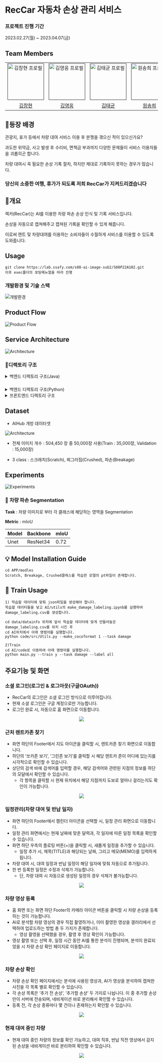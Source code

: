 # RecCar 자동차 손상 관리 서비스

### 프로젝트 진행 기간

2023.02.27(월) ~ 2023.04.07(금)

## Team Members

<div align="left">
  <table>
    <tr>
        <td align="center">
        <a href="">
          <img src="./assets/ch.PNG" alt="김창현 프로필" width=120 height=120 />
        </a>
      </td>
      <td align="center">
        <a href="">
          <img src="./assets/hero.jpg" alt="김영웅 프로필" width=120 height=120 />
        </a>
      </td>
      <td align="center">
        <a href="">
          <img src="./assets/tk.jpg" alt="김태균 프로필" width=120 height=120 />
        </a>
      </td>
      <td align="center">
        <a href="">
          <img src="./assets/sh.png" alt="원송희 프로필" width=120 height=120 />
        </a>
      </td>
      <td align="center">
        <a href="">
          <img src="./assets/dh.jpg" alt="임두현 프로필" width=120 height=120 />
        </a>
      </td>
      <td align="center">
        <a href="">
          <img src="./assets/jy.jpg" alt="임주연 프로필" width=120 height=120 />
        </a>
      </td>
    </tr>
    <tr>
      <td align="center">
        <a href="https://github.com/variety82/">
          김창현
        </a>
      </td>
      <td align="center">
        <a href="https://github.com/Woong1201">
          김영웅
        </a>
      </td>
      <td align="center">
        <a href="https://github.com/TannyKim">
          김태균
        </a>
      </td>
      <td align="center">
        <a href="https://github.com/songheewon">
          원송희
        </a>
      </td>
      <td align="center">
        <a href="https://github.com/ldhldh07">
          임두현
        </a>
      </td>
        <td align="center">
        <a href="">
          임주연
        </a>
      </td>
    </tr>
  </table>
</div>

## 🚦등장 배경

관광지, 휴가 등에서 차량 대여 서비스 이용 후 분쟁을 겪으신 적이 있으신가요?

과도한 위약금, 사고 발생 후 수리비, 면책금 부과까지 다양한 문제들이 서비스 이용자들을 괴롭히곤 합니다.

차량 대여시 꼭 필요한 손상 기록 절차, 하지만 제대로 기록하지 못하는 경우가 많습니다.

### 당신의 소중한 여행, 휴가가 되도록 저희 RecCar가 지켜드리겠습니다

## 💭개요

렉카(RecCar)는 AI를 이용한 차량 파손 손상 인식 및 기록 서비스입니다.

손상을 자동으로 캡쳐해주고 캡쳐된 기록을 확인할 수 있게 해줍니다.

이로써 렌트 및 차량대여를 이용하는 소비자들이 수월하게 서비스를 이용할 수 있도록 도와줍니다.

## Usage

```
git clone https://lab.ssafy.com/s08-ai-image-sub2/S08P22A102.git
이후 exec폴더의 포팅메뉴얼을 따라 진행
```

### 개발환경 및 기술 스택

![개발환경](./assets/stack.png)

## Product Flow

![Product Flow](./assets/Flowchart.png)

## Service Architecture

![Architecture](./assets/Architecture.png)

### 📂디렉토리 구조

<details>
  <summary>
  백엔드 디렉토리 구조(Java)
  </summary>

    ├─main
    │  ├─java
    │  │  └─com
    │  │      └─heros
    │  │          ├─api
    │  │          │  ├─calendar
    │  │          │  │  ├─controller
    │  │          │  │  ├─dto
    │  │          │  │  │  ├─request
    │  │          │  │  │  └─response
    │  │          │  │  ├─entity
    │  │          │  │  ├─repository
    │  │          │  │  └─service
    │  │          │  ├─car
    │  │          │  │  ├─controller
    │  │          │  │  ├─dto
    │  │          │  │  │  ├─request
    │  │          │  │  │  └─response
    │  │          │  │  ├─entity
    │  │          │  │  ├─repository
    │  │          │  │  └─service
    │  │          │  ├─detectionInfo
    │  │          │  │  ├─controller
    │  │          │  │  ├─dto
    │  │          │  │  │  ├─request
    │  │          │  │  │  └─response
    │  │          │  │  ├─entity
    │  │          │  │  ├─repository
    │  │          │  │  └─service
    │  │          │  ├─example
    │  │          │  │  ├─controller
    │  │          │  │  └─model
    │  │          │  └─user
    │  │          │      ├─controller
    │  │          │      ├─dto
    │  │          │      │  ├─request
    │  │          │      │  └─response
    │  │          │      ├─entity
    │  │          │      ├─repository
    │  │          │      └─service
    │  │          ├─common
    │  │          ├─config
    │  │          └─exception
    │  │              └─customException
    │  └─resources

 </details>

###

<details>
  <summary>
  백엔드 디렉토리 구조(Python)
  </summary>

    ├─dataset
    │  ├─images
    │  ├─output_images
    │  └─video
    ├─images
    ├─models
    ├─service
    ├─src
    ├─app.py
    ├─inference.py
    ├─requirements.txt
    └─Utils

 </details>

<details>
  <summary>
  프론트엔드 디렉토리 구조
  </summary>

    ├─assets
    │  ├─car_video
    │  ├─fonts
    │  └─images
    │      ├─car_damage_img
    │      └─loading_img
    ├─provider
    │  └─car_damage_info_provider
    ├─screens
    │  ├─after_check_damage_screen
    │  ├─after_recording_screen
    │  ├─before_recording_screen
    │  ├─calendar_screen
    │  ├─check_car_damage_screen
    │  ├─check_video_screen
    │  ├─detail
    │  ├─home
    │  ├─login_screen
    │  ├─map_screen
    │  ├─my_page
    │  ├─register
    │  ├─splash_screen
    │  └─video_recording_screen
    ├─services
    ├─utils
    └─widgets
        ├─check_car_damage
        ├─common
        ├─detail
        ├─main_page
        ├─my_page
        └─register

 </details>

## Dataset

- AIHub 개방 데이터셋

![Architecture](./assets/dataset.PNG)

- 전체 이미지 개수 : 504,450 장 중 50,000장 사용(Train : 35,000장, Validation : 15,000장)

- 3 class : 스크래치(Scratch), 찌그러짐(Crushed), 파손(Breakage)

## Experiments

![Experiments](./assets/experiments.png)

### 🚗 **차량 파손 Segmentation**

**Task** : 차량 이미지로 부터 각 클래스에 해당하는 영역을 Segmentation

**Metric** : mIoU

| Model | Backbone | mIoU |
| ----- | -------- | ---- |
| Unet  | ResNet34 | 0.72 |

## 💡 Model Installation Guide

```
cd APP/modles
Scratch, Breakage, Crushed클래스를 학습한 모델의 pt파일이 존재합니다.
```

## 📓 Train Usage

```
1) 학습할 데이터에 맞춰 json파일을 생성해야 합니다.
학습할 데이터들을 넣고 AI/utils의 make_damage_labeling.ipynb를 실행하여 damage_labeling.csv를 생성합니다.

cd data/datainfo 위치에 앞서 학습할 데이터에 맞게 만들어놓은 damage_labeling.csv를 위치 시킨 후
cd AI위치에서 아래 명령어를 실행합니다.
python code/src/Utils.py --make_cocoformat 1 --task damage

2)Train
cd AI/code로 이동하여 아래 명령어를 실행합니다.
python main.py --train y --task damage --label all
```

## 주요기능 및 화면



### 소셜 로그인(로그인 & 로그아웃(구글OAuth))

- RecCar의 로그인은 소셜 로그인 방식으로 이루어집니다.
- 현재 소셜 로그인은 구글 계정으로만 가능합니다.
- 로그인 완료 시, 자동으로 홈 화면으로 이동합니다.

<p align="center"><img src="./assets/login.gif"></p>

### 근처 렌트카존 찾기

- 화면 하단의 Footer에서 지도 아이콘을 클릭할 시, 렌트카존 찾기 화면으로 이동합니다.
- 하단의 ‘쏘카존 보기’, ‘그린존 보기’를 클릭할 시 해당 렌트카 존이 어디에 있는지를 시각적으로 확인할 수 있습니다.
- 상단의 검색 바에 검색어를 입력할 경우, 해당 검색어와 관련된 지점의 정보를 하단의 모달에서 확인할 수 있습니다.
  - 각 항목을 클릭할 시 현재 위치에서 해당 지점까지 도보로 얼마나 걸리는지도 확인이 가능합니다.

<p align="center"><img src="./assets/map.gif"></p>


### 일정관리(차량 대여 및 반납 일자)

- 화면 하단의 Footer에서 캘린더 아이콘을 선택할 시, 일정 관리 화면으로 이동합니다.
- 일정 관리 화면에서는 현재 날짜에 맞춘 달력과, 각 일자에 따른 일정 목록을 확인할 수 있습니다.
- 화면 하단 우측의 플로팅 버튼(+)을 클릭할 시, 새롭게 일정을 추가할 수 있습니다.
  - 일정 추가 시, 제목(TITLE)과 해당되는 날짜, 그리고 메모(MEMO)를 입력하게 됩니다.
- 차량 대여 시, 대여 일정과 반납 일정이 해당 일자에 맞춰 자동으로 추가됩니다.
- 한 번 등록한 일정은 수정과 삭제가 가능합니다.
  - 단, 차량 대여 시 자동으로 생성된 일정의 경우 삭제가 불가능합니다.

<p align="center"><img src="./assets/calander.gif"></p>

### 차량 영상 등록

- 홈 화면 또는 화면 하단 Footer의 카메라 아이콘 버튼을 클릭할 시 차량 손상을 등록하는 것이 가능합니다.
- AI로 분석할 차량 영상의 경우 직접 촬영하거나, 이미 촬영한 영상을 갤러리에서 선택하여 업로드하는 방법 총 두 가지가 존재합니다.
  - 영상 촬영을 선택했을 경우, 촬영 후 영상 확인이 가능합니다.
- 영상 촬영 또는 선택 후, 일정 시간 동안 AI를 통한 분석이 진행되며, 분석이 완료되었을 시 차량 손상 확인 페이지로 이동합니다.


<p align="center"><img src="./assets/regist.gif"></p>


### 차량 손상 확인

- 차량 손상 확인 페이지에서는 분석에 사용된 영상과, AI가 영상을 분석하여 캡쳐한 사진을 각 목록 별로 확인할 수 있습니다.
- 각 손상 목록은 ‘추가 전 손상’, ‘추가할 손상’ 두 가지로 나뉩니다. 이 중 추가할 손상만이 서버에 전송되며, 네비게이션 바로 분리해서 확인할 수 있습니다.
- 등록 전, 각 손상 종류마다 몇 건이나 존재하는지 확인할 수 있습니다.

<p align="center"><img src="./assets/car_damage.gif"></p>


### 현재 대여 중인 차량

- 현재 대여 중인 차량의 정보를 확인 가능하고, 대여 직후, 반납 직전 영상에서 감지된 손상을 네비게이션 바로 분리하여 확인할 수 있습니다.

<p align="center"><img src="./assets/현재.gif"></p>
